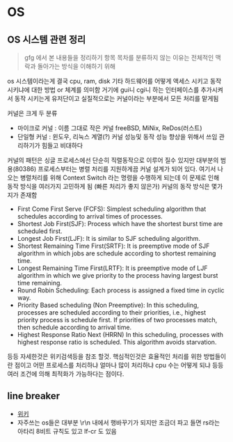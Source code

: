 # OS

## OS 시스템 관련 정리

> gfg 에서 본 내용들을 정리하기 항목 목차를 분류하지 않는 이유는 전체적인 맥락과 돌아가는 방식을 이해하기 위해 

os 시스템이라는게 결국 cpu, ram, disk 기타 하드웨어를 어떻게 액세스 시키고 동작시키냐에 대한 방법 or 체계를 의미함 거기에 gui니 cgi니 하는 인터페이스를 추가시켜서 동작 시키는게 유저단이고 실질적으로는 커널이라는 부분에서 모든 처리를 맡게됨 

커널은 크게 두 분류

- 마이크로 커널 : 이름 그대로 작은 커널 freeBSD, MiNix, ReDos(러스트)  
- 단일형 커널 : 윈도우, 리눅스 계열(?) 커널 성능및 동작 성능 향상을 위해서 쓰임 관리하기가 힘들고 비대하다

커널의 패턴은 싱글 프로세스에선 단순히 직렬동작으로 이루어 질수 있지만 대부분의 범용(80386) 프로세스부터는 병렬 처리를 지원하게끔 커널 설계가 되어 있다.
여기서 나오는 병렬처리를 위해 Context Switch 라는 명령을 수행하게 되는데 이 문제로 인해 동작 방식을 여러가지 고민하게 됨 (빠른 처리가 좋지 않은가)
커널의 동작 방식은 몇가지가 존재함

- First Come First Serve (FCFS): Simplest scheduling algorithm that schedules according to arrival times of processes.
- Shortest Job First(SJF): Process which have the shortest burst time are scheduled first.
- Longest Job First(LJF): It is similar to SJF scheduling algorithm. 
- Shortest Remaining Time First(SRTF): It is preemptive mode of SJF algorithm in which jobs are schedule according to shortest remaining time.
- Longest Remaining Time First(LRTF): It is preemptive mode of LJF algorithm in which we give priority to the process having largest burst time remaining.
- Round Robin Scheduling: Each process is assigned a fixed time in cyclic way.
- Priority Based scheduling (Non Preemptive): In this scheduling, processes are scheduled according to their priorities, i.e., highest priority process is schedule first. If priorities of two processes match, then schedule according to arrival time.
- Highest Response Ratio Next (HRRN) In this scheduling, processes with highest response ratio is scheduled. This algorithm avoids starvation.

등등 자세한것은 위키검색등을 참조 할것. 핵심적인것은 효율적인 처리를 위한 방법들이란 점이고 어떤 프로세스를 처리하냐 얼마나 많이 처리하냐 cpu 수는 어떻게 되냐 등등 여러 조건에 의해 최적화가 가능하다는 점이다.


## line breaker

- [위키](https://en.wikipedia.org/wiki/Newline)
- 자주쓰는 os들은 대부분 \r\n 내에서 행바꾸기가 되지만 조금더 파고 들면 rs라는 아타리 8비트 규칙도 있고 lf-cr 도 있음
